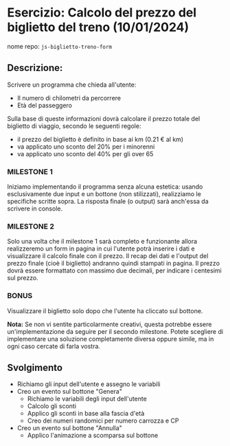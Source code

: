 # Esercizio: Calcolo del prezzo del biglietto del treno (10/01/2024)
nome repo: `js-biglietto-treno-form`

## Descrizione:

Scrivere un programma che chieda all'utente:
- Il numero di chilometri da percorrere
- Età del passeggero

Sulla base di queste informazioni dovrà calcolare il prezzo totale del biglietto di viaggio, secondo le seguenti regole:

- il prezzo del biglietto è definito in base ai km (0.21 € al km)
- va applicato uno sconto del 20% per i minorenni
- va applicato uno sconto del 40% per gli over 65

### MILESTONE 1
Iniziamo implementando il programma senza alcuna estetica: usando esclusivamente due input e un bottone (non stilizzati), realizziamo le specifiche scritte sopra. La risposta finale (o output) sarà anch'essa da scrivere in console.

### MILESTONE 2
Solo una volta che il milestone 1 sarà completo e funzionante allora realizzeremo un form in pagina in cui l'utente potrà inserire i dati e visualizzare il calcolo finale con il prezzo.
Il recap dei dati e l'output del prezzo finale (cioè il biglietto) andranno quindi stampati in pagina. Il prezzo dovrà essere formattato con massimo due decimali, per indicare i centesimi sul prezzo.

### BONUS
Visualizzare il biglietto solo dopo che l'utente ha cliccato sul bottone.

**Nota:** Se non vi sentite particolarmente creativi, questa potrebbe essere un'implementazione da seguire per il secondo milestone. Potete scegliere di implementare una soluzione completamente diversa oppure simile, ma in ogni caso cercate di farla vostra.


## Svolgimento

- Richiamo gli input dell'utente e assegno le variabili
- Creo un evento sul bottone "Genera"
  - Richiamo le variabili degli input dell'utente
  - Calcolo gli sconti
  - Applico gli sconti in base alla fascia d'età
  - Creo dei numeri randomici per numero carrozza e CP
- Creo un evento sul bottone "Annulla"
  - Applico l'animazione a scomparsa sul bottone

